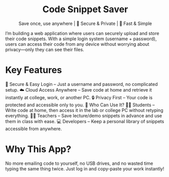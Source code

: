 <h1 align="center"> Code Snippet Saver</h1> <p align="center">  Save once, use anywhere | 🔑 Secure & Private | 🚀 Fast & Simple </p>
<p>I’m building a web application where users can securely upload and store their code snippets. With a simple login system (username + password), users can access their code from any device without worrying about privacy—only they can see their files.

# Key Features

🔑 Secure & Easy Login – Just a username and password, no complicated setup.
☁️ Cloud Access Anywhere – Save code at home and retrieve it instantly at college, work, or another PC.
🔒 Privacy First – Your code is protected and accessible only to you.
🎯 Who Can Use It?
👨‍🎓 Students – Write code at home, then access it in the lab or college PC without retyping everything.
👩‍🏫 Teachers – Save lecture/demo snippets in advance and use them in class with ease.
💻 Developers – Keep a personal library of snippets accessible from anywhere.

# Why This App?
No more emailing code to yourself, no USB drives, and no wasted time typing the same thing twice. Just log in and copy-paste your work instantly!</p>
